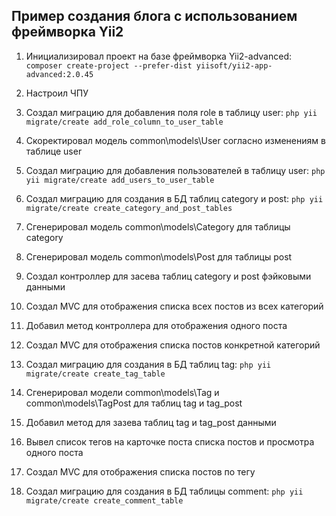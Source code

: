 ## Пример создания блога с использованием фреймворка Yii2

1.  Инициализировал проект на базе фреймворка Yii2-advanced: `composer create-project --prefer-dist yiisoft/yii2-app-advanced:2.0.45`

2.  Настроил ЧПУ

3.  Создал миграцию для добавления поля role в таблицу user: `php yii migrate/create add_role_column_to_user_table`

4.  Скоректировал модель common\models\User согласно изменениям в таблице user

5.  Создал миграцию для добавления пользователей в таблицу user: `php yii migrate/create add_users_to_user_table`

6.  Создал миграцию для создания в БД таблиц category и post: `php yii migrate/create create_category_and_post_tables`

7.  Сгенерировал модель common\models\Category для таблицы category

8.  Сгенерировал модель common\models\Post для таблицы post

9.  Создал контроллер для засева таблиц category и post фэйковыми данными

10. Создал MVC для отображения списка всех постов из всех категорий

11. Добавил метод контроллера для отображения одного поста

12. Создал MVC для отображения списка постов конкретной категорий

13. Создал миграцию для создания в БД таблиц tag: `php yii migrate/create create_tag_table`

14. Сгенерировал модели common\models\Tag и common\models\TagPost для таблиц tag и tag_post

15. Добавил метод для зазева таблиц tag и tag_post данными

16. Вывел список тегов на карточке поста списка постов и просмотра одного поста

17. Создал MVC для отображения списка постов по тегу

18. Создал миграцию для создания в БД таблицы comment: `php yii migrate/create create_comment_table`

